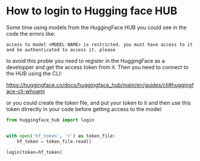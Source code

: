 # How to login to Hugging face HUB

Some time using models from the HuggingFace HUB you could see 
in the code the errors like:
```commandline
access to model <MODEL-NAME> is restricted. you must have access to it and be authenticated to access it. please
```

to avoid this proble you need to register in the HuggingFace as
a developper and get the access token from it.
Then you need to connect to the HUB using the CLI:

https://huggingface.co/docs/huggingface_hub/main/en/guides/cli#huggingface-cli-whoami

or you could create the token file, and put your token to it and then 
use this token dirrectly in your code before getting access to the model:

```python
from huggingface_hub import login


with open('hf_token', 'r') as token_file:
    hf_token = token_file.read()

login(token=hf_token)
```
